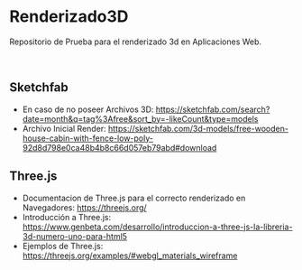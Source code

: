 # Renderizado3D
Repositorio de Prueba para el renderizado 3d en Aplicaciones Web.

</br>

## Sketchfab
* En caso de no poseer Archivos 3D: https://sketchfab.com/search?date=month&q=tag%3Afree&sort_by=-likeCount&type=models
* Archivo Inicial Render: https://sketchfab.com/3d-models/free-wooden-house-cabin-with-fence-low-poly-92d8d798e0ca48b4b8c66d057eb79abd#download


## Three.js
* Documentacion de Three.js para el correcto renderizado en Navegadores: https://threejs.org/
* Introducción a Three.js: https://www.genbeta.com/desarrollo/introduccion-a-three-js-la-libreria-3d-numero-uno-para-html5
* Ejemplos de Three.js: https://threejs.org/examples/#webgl_materials_wireframe

</br>
